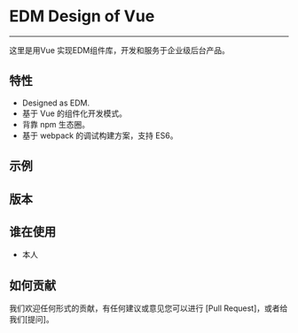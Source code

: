 # EDM Design of Vue

---

这里是用Vue 实现EDM组件库，开发和服务于企业级后台产品。

## 特性

+ Designed as EDM.
+ 基于 Vue 的组件化开发模式。
+ 背靠 npm 生态圈。
+ 基于 webpack 的调试构建方案，支持 ES6。

## 示例


## 版本


## 谁在使用

- 本人

## 如何贡献

我们欢迎任何形式的贡献，有任何建议或意见您可以进行 [Pull Request]，或者给我们[提问]。
